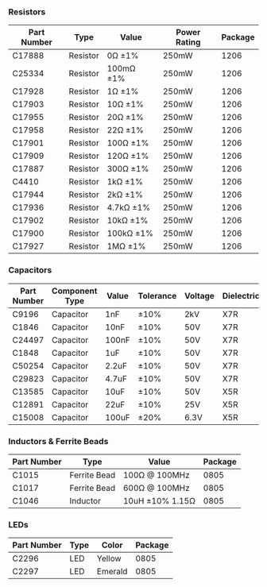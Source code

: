 ### Resistors
| Part Number | Type     | Value     | Power Rating | Package |
|-------------|----------|-----------|---------------|---------|
| C17888      | Resistor | 0Ω ±1%    | 250mW         | 1206    |
| C25334      | Resistor | 100mΩ ±1% | 250mW         | 1206    |
| C17928      | Resistor | 1Ω ±1%    | 250mW         | 1206    |
| C17903      | Resistor | 10Ω ±1%   | 250mW         | 1206    |
| C17955      | Resistor | 20Ω ±1%   | 250mW         | 1206    |
| C17958      | Resistor | 22Ω ±1%   | 250mW         | 1206    |
| C17901      | Resistor | 100Ω ±1%  | 250mW         | 1206    |
| C17909      | Resistor | 120Ω ±1%  | 250mW         | 1206    |
| C17887      | Resistor | 300Ω ±1%  | 250mW         | 1206    |
| C4410       | Resistor | 1kΩ ±1%   | 250mW         | 1206    |
| C17944      | Resistor | 2kΩ ±1%   | 250mW         | 1206    |
| C17936      | Resistor | 4.7kΩ ±1% | 250mW         | 1206    |
| C17902      | Resistor | 10kΩ ±1%  | 250mW         | 1206    |
| C17900      | Resistor | 100kΩ ±1% | 250mW         | 1206    |
| C17927      | Resistor | 1MΩ ±1%   | 250mW         | 1206    |





### Capacitors
| Part Number | Component Type | Value  | Tolerance | Voltage | Dielectric | Package |
|-------------|----------------|--------|-----------|---------|------------|---------|
| C9196       | Capacitor      | 1nF    | ±10%      | 2kV     | X7R        | 1206    |
| C1846       | Capacitor      | 10nF   | ±10%      | 50V     | X7R        | 1206    |
| C24497      | Capacitor      | 100nF  | ±10%      | 50V     | X7R        | 1206    |
| C1848       | Capacitor      | 1uF    | ±10%      | 50V     | X7R        | 1206    |
| C50254      | Capacitor      | 2.2uF  | ±10%      | 50V     | X7R        | 1206    |
| C29823      | Capacitor      | 4.7uF  | ±10%      | 50V     | X7R        | 1206    |
| C13585      | Capacitor      | 10uF   | ±10%      | 50V     | X5R        | 1206    |
| C12891      | Capacitor      | 22uF   | ±10%      | 25V     | X5R        | 1206    |
| C15008      | Capacitor      | 100uF  | ±20%      | 6.3V    | X5R        | 1206    |



### Inductors & Ferrite Beads
| Part Number | Type | Value | Package |
|-------------|------|--------|---------|
| C1015   | Ferrite Bead | 100Ω @ 100MHz | 0805 |
| C1017   | Ferrite Bead | 600Ω @ 100MHz | 0805 |
| C1046   | Inductor | 10uH ±10% 1.15Ω | 0805 |


### LEDs
| Part Number | Type | Color | Package |
|-------------|------|-------|---------|
| C2296   | LED | Yellow | 0805 |
| C2297   | LED | Emerald | 0805 |

